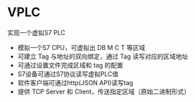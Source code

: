 # VPLC
实现一个虚拟S7 PLC

* 模拟一个S7 CPU，可虚拟出 DB M C T 等区域
* 可建立 Tag 与地址的双向绑定，通过 Tag 读写对应的区域地址
* 可通过设置文件完成区域和 tag 的配置
* S7设备可通过S7协议读写虚拟PLC值
* 软件客户端可通过http(JSON API)读写tag
* 提供 TCP Server 和 Client，传送指定区域（原始二进制形式）

